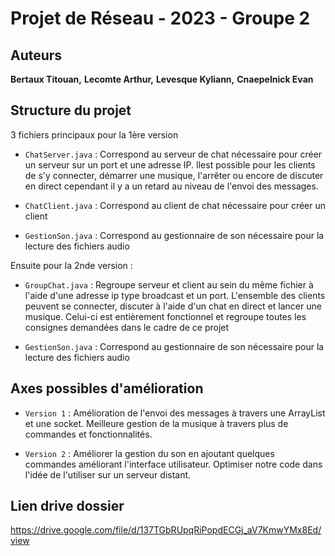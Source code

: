 # Projet de Réseau - 2023 - Groupe 2 


## Auteurs

**Bertaux Titouan,**
**Lecomte Arthur,**
**Levesque Kyliann,**
**Cnaepelnick Evan**

## Structure du projet

3 fichiers principaux pour la 1ère version

  * `ChatServer.java` : Correspond au serveur de chat nécessaire pour créer un serveur sur un port et une adresse IP. Ilest possible pour les clients de s'y connecter, démarrer une musique, l'arrêter ou encore de discuter en direct cependant il y a un retard au niveau de l'envoi des messages. 

  * `ChatClient.java` : Correspond au client de chat nécessaire pour créer un client

  * `GestionSon.java` : Correspond au gestionnaire de son nécessaire pour la lecture des fichiers audio

Ensuite pour la 2nde version :

  * `GroupChat.java` : Regroupe serveur et client au sein du même fichier à l'aide d'une adresse ip type broadcast et un port. L'ensemble des clients peuvent se connecter, discuter à l'aide d'un chat en direct et lancer une musique. Celui-ci est entièrement fonctionnel et regroupe toutes les consignes demandées dans le cadre de ce projet

  * `GestionSon.java` : Correspond au gestionnaire de son nécessaire pour la lecture des fichiers audio

## Axes possibles d'amélioration

  * `Version 1` : Amélioration de l'envoi des messages à travers une ArrayList et une socket. Meilleure gestion de la musique à travers plus de commandes et fonctionnalités.

  * `Version 2` : Améliorer la gestion du son en ajoutant quelques commandes améliorant l'interface utilisateur. Optimiser notre code dans l'idée de l'utiliser sur un serveur distant.
  
## Lien drive dossier

  https://drive.google.com/file/d/137TGbRUpqRiPopdECGj_aV7KmwYMx8Ed/view
